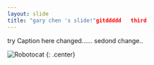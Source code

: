 ```yaml
---
layout: slide
title: "gary chen 's slide!"gitddddd   third
---
```


try Caption here changed......
sedond change..

![Robotocat](https://octodex.github.com/images/Robotocat.png)
{: .center}
